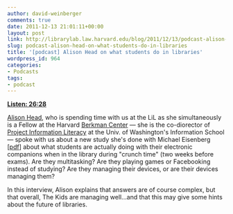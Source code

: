 ```yaml
---
author: david-weinberger
comments: true
date: 2011-12-13 21:01:11+00:00
layout: post
link: http://librarylab.law.harvard.edu/blog/2011/12/13/podcast-alison-head-on-what-students-do-in-libraries/
slug: podcast-alison-head-on-what-students-do-in-libraries
title: '[podcast] Alison Head on what students do in libraries'
wordpress_id: 964
categories:
- Podcasts
tags:
- podcast
---
```


[**Listen: 26:28**](http://librarylab.law.harvard.edu/blog/wp-content/uploads/podcast/2011-12-07_alisonhead.mp3)

[Alison Head](http://www.educause.edu/Community/MemDir/Profiles/AlisonJHead/63775), who is spending time with us at the LiL as she simultaneously is a Fellow at the Harvard [Berkman Center](http://cyber.law.harvard.edu) — she is the co-diorector of [Project Information Literacy](http://projectinfolit.org) at the Univ. of Washington's Information School — spoke with us about a new study she's done with Michael Eisenberg [[pdf](http://projectinfolit.org/pdfs/PIL_Fall2011_TechStudy_FullReport1.2.pdf)] about what students are actually doing with their electronic companions when in the library during "crunch time" (two weeks before exams). Are they multitasking? Are they playing games or Facebooking instead of studying? Are they managing their devices, or are their devices managing them?

In this interview, Alison explains that answers are of course complex, but that overall, The Kids are managing well...and that this may give some hints about the future of libraries.
